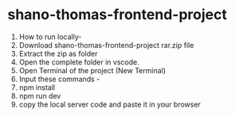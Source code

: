 # shano-thomas-frontend-project
1. How to run locally-
2. Download shano-thomas-frontend-project rar.zip file
3. Extract the zip as folder
4. Open the complete folder in vscode.
5. Open Terminal of the project (New Terminal)
6. Input these commands -
7. npm install
8. npm run dev
9. copy the local server code and paste it in your browser
    
   
